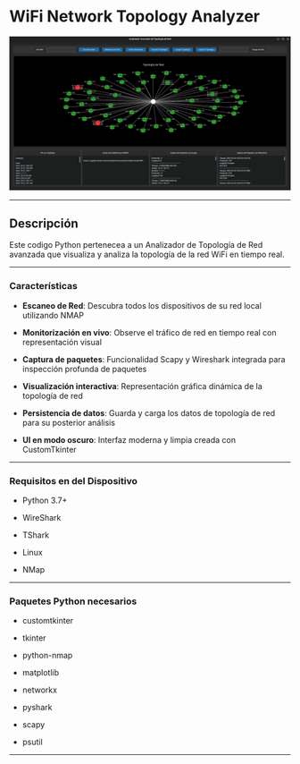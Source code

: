 # WiFi Network Topology Analyzer

![Imagen 1](Imagenes/1.png)


---


## Descripción

Este codigo Python pertenecea a un Analizador de Topología de Red avanzada que visualiza y analiza la topología de la red WiFi en tiempo real. 


---


### Características

- **Escaneo de Red**: Descubra todos los dispositivos de su red local utilizando NMAP

- **Monitorización en vivo**: Observe el tráfico de red en tiempo real con representación visual

- **Captura de paquetes**: Funcionalidad Scapy y Wireshark integrada para inspección profunda de paquetes

- **Visualización interactiva**: Representación gráfica dinámica de la topología de red

- **Persistencia de datos**: Guarda y carga los datos de topología de red para su posterior análisis

- **UI en modo oscuro**: Interfaz moderna y limpia creada con CustomTkinter


---


### Requisitos en del Dispositivo

- Python 3.7+
  
- WireShark
  
- TShark

- Linux
  
- NMap


---


### Paquetes Python necesarios

- customtkinter
  
- tkinter

- python-nmap
  
- matplotlib
 
- networkx
  
- pyshark
 
- scapy
  
- psutil


---
